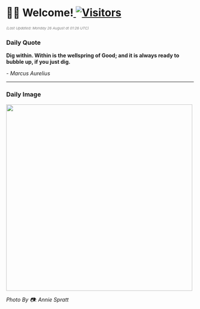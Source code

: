 <h1>👋🏽 Welcome!<a href="https://github.com/OmitNomis/"> <img src="https://visitor-badge.laobi.icu/badge?page_id=OmitNomis" alt="Visitors"></a></h1>

<i><p style="font-size: 0.6rem; color:gray">(Last Updated: Monday 26 August at 01:26 UTC)</p></i>

<h3> Daily Quote </h3>
<b><p>Dig within. Within is the wellspring of Good; and it is always ready to bubble up, if you just dig.</p></b>
<i><caption style="font-size: 0.8rem; color:gray;">- Marcus Aurelius</caption></i>


<hr>

<h3>Daily Image</h3>
<a href="https://images.unsplash.com/photo-1708183462580-a9eaf82a8ba3?crop=entropy&cs=srgb&fm=jpg&ixid=M3w2MjM3MzF8MHwxfHJhbmRvbXx8fHx8fHx8fDE3MjQ2MzU2MTh8&ixlib=rb-4.0.3&q=85" target="_blank"><img style="height:500px;" src=https://images.unsplash.com/photo-1708183462580-a9eaf82a8ba3?crop=entropy&cs=srgb&fm=jpg&ixid=M3w2MjM3MzF8MHwxfHJhbmRvbXx8fHx8fHx8fDE3MjQ2MzU2MTh8&ixlib=rb-4.0.3&q=85"/></a>

<i><caption style="font-size: 0.8rem; color:gray;"> Photo By 📷: Annie Spratt</caption></i>

